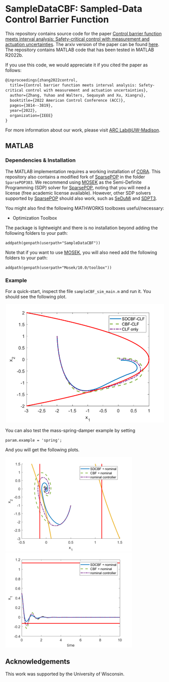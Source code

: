 # SampleDataCBF: Sampled-Data Control Barrier Function
This repository contains source code for the paper [Control barrier function meets interval analysis: Safety-critical control with measurement and actuation uncertainties](https://ieeexplore.ieee.org/document/9867681). The arxiv version of the paper can be found [here](http://128.84.4.34/abs/2110.00915).
The repository contains MATLAB code that has been tested in MATLAB R2022b.

If you use this code, we would appreciate it if you cited the paper as follows:
```
@inproceedings{zhang2022control,
  title={Control barrier function meets interval analysis: Safety-critical control with measurement and actuation uncertainties},
  author={Zhang, Yuhao and Walters, Sequoyah and Xu, Xiangru},
  booktitle={2022 American Control Conference (ACC)},
  pages={3814--3819},
  year={2022},
  organization={IEEE}
}
```

For more information about our work, please visit [ARC Lab@UW-Madison](https://xu.me.wisc.edu/).

## MATLAB
### Dependencies & Installation
The MATLAB implementation requires a working installation of
[CORA](https://tumcps.github.io/CORA/). This repository also contains a modified fork of [SparsePOP](https://sparsepop.sourceforge.io/) in the folder `SparsePOP303`. We recommend using [MOSEK](https://www.mosek.com/) as the Semi-Definite Programming (SDP) solver for [SparsePOP](https://sparsepop.sourceforge.io/), noting that you will need a license (free academic license available). However, other SDP solvers supported by [SparsePOP](https://sparsepop.sourceforge.io/) should also work, such as [SeDuMi](https://github.com/sqlp/sedumi) and [SDPT3](https://github.com/sqlp/sdpt3).

You might also find the following MATHWORKS toolboxes useful/necessary:
* Optimization Toolbox

The package is lightweight and there is no installation beyond adding the following folders to
your path:
```
addpath(genpath(userpath+"SampleDataCBF"))
```
Note that if you want to use [MOSEK](https://www.mosek.com/), you will also need add the following folders to
your path:
```
addpath(genpath(userpath+"Mosek/10.0/toolbox"))
```

### Example

For a quick-start, inspect the file `sampleCBF_sim_main.m` and run it.
You should see the following plot.

<p align="center">
  <img src="https://github.com/wisc-arclab/SampleDataCBF/blob/master/img/example_jankovic.png" width="500" alt="Jancovic Example Path">
</p>

You can also test the mass-spring-damper example by setting
```
param.example = 'spring';
```
And you will get the following plots.

<p float="center">
  <img src="https://github.com/wisc-arclab/SampleDataCBF/blob/master/img/example_spring_states.png" width="400" alt="Spring Example States">
  <img src="https://github.com/wisc-arclab/SampleDataCBF/blob/master/img/example_spring_x1.png" width="400" alt="Spring Example x1">
</p>

## Acknowledgements
This work was supported by the University of Wisconsin.